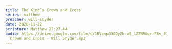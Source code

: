 ```yaml
---
title: The King’s Crown and Cross
series: matthew
preacher: will-snyder
date: 2020-11-22
scripture: Matthew 27:27-44
audio: https://drive.google.com/file/d/1BVenp33GQyZh-w5_lZZNRUqrrP8v_57b/view
  Crown and Cross - Will Snyder.mp3
---
```

